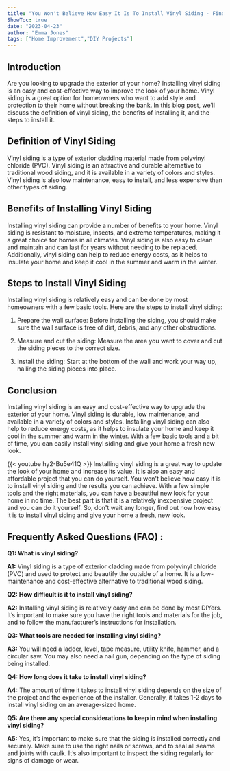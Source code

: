 ```yaml
---
title: "You Won't Believe How Easy It Is To Install Vinyl Siding - Find Out Now!"
ShowToc: true 
date: "2023-04-23"
author: "Emma Jones" 
tags: ["Home Improvement","DIY Projects"]
---
```

## Introduction 
Are you looking to upgrade the exterior of your home? Installing vinyl siding is an easy and cost-effective way to improve the look of your home. Vinyl siding is a great option for homeowners who want to add style and protection to their home without breaking the bank. In this blog post, we’ll discuss the definition of vinyl siding, the benefits of installing it, and the steps to install it. 

## Definition of Vinyl Siding
Vinyl siding is a type of exterior cladding material made from polyvinyl chloride (PVC). Vinyl siding is an attractive and durable alternative to traditional wood siding, and it is available in a variety of colors and styles. Vinyl siding is also low maintenance, easy to install, and less expensive than other types of siding. 

## Benefits of Installing Vinyl Siding
Installing vinyl siding can provide a number of benefits to your home. Vinyl siding is resistant to moisture, insects, and extreme temperatures, making it a great choice for homes in all climates. Vinyl siding is also easy to clean and maintain and can last for years without needing to be replaced. Additionally, vinyl siding can help to reduce energy costs, as it helps to insulate your home and keep it cool in the summer and warm in the winter. 

## Steps to Install Vinyl Siding
Installing vinyl siding is relatively easy and can be done by most homeowners with a few basic tools. Here are the steps to install vinyl siding: 

1. Prepare the wall surface: Before installing the siding, you should make sure the wall surface is free of dirt, debris, and any other obstructions. 

2. Measure and cut the siding: Measure the area you want to cover and cut the siding pieces to the correct size. 

3. Install the siding: Start at the bottom of the wall and work your way up, nailing the siding pieces into place. 

## Conclusion
Installing vinyl siding is an easy and cost-effective way to upgrade the exterior of your home. Vinyl siding is durable, low maintenance, and available in a variety of colors and styles. Installing vinyl siding can also help to reduce energy costs, as it helps to insulate your home and keep it cool in the summer and warm in the winter. With a few basic tools and a bit of time, you can easily install vinyl siding and give your home a fresh new look.

{{< youtube hy2-Bu5e41Q >}} 
Installing vinyl siding is a great way to update the look of your home and increase its value. It is also an easy and affordable project that you can do yourself. You won't believe how easy it is to install vinyl siding and the results you can achieve. With a few simple tools and the right materials, you can have a beautiful new look for your home in no time. The best part is that it is a relatively inexpensive project and you can do it yourself. So, don't wait any longer, find out now how easy it is to install vinyl siding and give your home a fresh, new look.

## Frequently Asked Questions (FAQ) :
**Q1: What is vinyl siding?**

**A1:** Vinyl siding is a type of exterior cladding made from polyvinyl chloride (PVC) and used to protect and beautify the outside of a home. It is a low-maintenance and cost-effective alternative to traditional wood siding.

**Q2: How difficult is it to install vinyl siding?**

**A2:** Installing vinyl siding is relatively easy and can be done by most DIYers. It’s important to make sure you have the right tools and materials for the job, and to follow the manufacturer’s instructions for installation.

**Q3: What tools are needed for installing vinyl siding?**

**A3:** You will need a ladder, level, tape measure, utility knife, hammer, and a circular saw. You may also need a nail gun, depending on the type of siding being installed.

**Q4: How long does it take to install vinyl siding?**

**A4:** The amount of time it takes to install vinyl siding depends on the size of the project and the experience of the installer. Generally, it takes 1-2 days to install vinyl siding on an average-sized home.

**Q5: Are there any special considerations to keep in mind when installing vinyl siding?**

**A5:** Yes, it’s important to make sure that the siding is installed correctly and securely. Make sure to use the right nails or screws, and to seal all seams and joints with caulk. It’s also important to inspect the siding regularly for signs of damage or wear.





